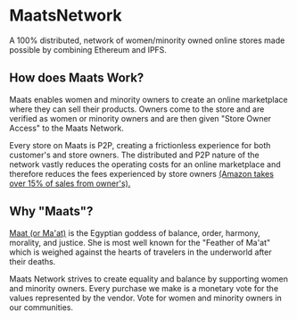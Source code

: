 MaatsNetwork
 ======
 A 100% distributed, network of women/minority owned online stores made possible by combining Ethereum and IPFS.
 
 How does Maats Work?
 ------
Maats enables women and minority owners to create an online marketplace where they can sell their products. Owners come to the store and are verified as women or minority owners and are then given "Store Owner Access" to the Maats Network.
 
Every store on Maats is P2P, creating a frictionless experience for both customer's and store owners. The distributed and P2P nature of the network vastly reduces the operating costs for an online marketplace and therefore reduces the fees experienced by store owners [(Amazon takes over 15% of sales from owner's).](https://sellerengine.com/how-much-does-it-cost-to-sell-on-amazon/)
 
 
 Why "Maats"?
 ------
[Maat (or Ma'at)](https://en.wikipedia.org/wiki/Maat) is the Egyptian goddess of balance, order, harmony, morality, and justice. She is most well known for the "Feather of Ma'at" which is weighed against the hearts of travelers in the underworld after their deaths. 
 
Maats Network strives to create equality and balance by supporting women and minority owners. Every purchase we make is a monetary vote for the values represented by the vendor. Vote for women and minority owners in our communities.   
